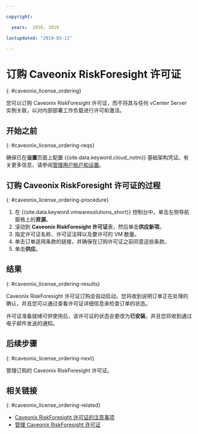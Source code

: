 ```yaml
---

copyright:

  years:  2016, 2019

lastupdated: "2019-03-11"

---
```


# 订购 Caveonix RiskForesight 许可证
{: #caveonix_license_ordering}

您可以订购 Caveonix RiskForesight 许可证，而不将其与任何 vCenter Server 实例关联，以对内部部署工作负载进行许可和激活。

## 开始之前
{: #caveonix_license_ordering-reqs}

确保已在**设置**页面上配置 {{site.data.keyword.cloud_notm}} 基础架构凭证。有关更多信息，请参阅[管理用户帐户和设置](/docs/services/vmwaresolutions/vmonic?topic=vmware-solutions-useraccount)。

## 订购 Caveonix RiskForesight 许可证的过程
{: #caveonix_license_ordering-procedure}

1. 在 {{site.data.keyword.vmwaresolutions_short}} 控制台中，单击左侧导航窗格上的**资源**。
2. 滚动到 **Caveonix RiskForesight 许可证**表，然后单击**供应新项**。
3. 指定许可证名称、许可证注释以及要许可的 VM 数量。
4. 单击订单适用条款的链接，并确保在订购许可证之前同意这些条款。
5. 单击**供应**。

## 结果
{: #caveonix_license_ordering-results}

Caveonix RiskForesight 许可证订购会自动启动。您将收到说明订单正在处理的确认，并且您可以通过查看许可证详细信息来检查订单的状态。

许可证准备就绪可供使用后，该许可证的状态会更改为**已安装**，并且您将收到通过电子邮件发送的通知。

## 后续步骤
{: #caveonix_license_ordering-next}

管理订购的 Caveonix RiskForesight 许可证。

## 相关链接
{: #caveonix_license_ordering-related}

* [Caveonix RiskForesight 许可证的注意事项](/docs/services/vmwaresolutions/services?topic=vmware-solutions-caveonix_license_considerations)
* [管理 Caveonix RiskForesight 许可证](/docs/services/vmwaresolutions/services?topic=vmware-solutions-caveonix_license_managing)
